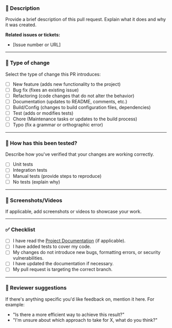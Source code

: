 ### 📝 Description

Provide a brief description of this pull request. Explain what it does and why it was created.

**Related issues or tickets:**
* [Issue number or URL]

---

### 🚀 Type of change

Select the type of change this PR introduces:
- [ ] New feature (adds new functionality to the project)
- [ ] Bug fix (fixes an existing issue)
- [ ] Refactoring (code changes that do not alter the behavior)
- [ ] Documentation (updates to README, comments, etc.)
- [ ] Build/Config (changes to build configuration files, dependencies)
- [ ] Test (adds or modifies tests)
- [ ] Chore (Maintenance tasks or updates to the build process)
- [ ] Typo (fix a grammar or orthographic error)

---

### 🧪 How has this been tested?

Describe how you've verified that your changes are working correctly.
- [ ] Unit tests
- [ ] Integration tests
- [ ] Manual tests (provide steps to reproduce)
- [ ] No tests (explain why)

---

### 📸 Screenshots/Videos

If applicable, add screenshots or videos to showcase your work.

---

### ✅ Checklist

- [ ] I have read the [Project Documentation]() (if applicable).
- [ ] I have added tests to cover my code.
- [ ] My changes do not introduce new bugs, formatting errors, or security vulnerabilities.
- [ ] I have updated the documentation if necessary.
- [ ] My pull request is targeting the correct branch.

---

### 🤝 Reviewer suggestions

If there's anything specific you'd like feedback on, mention it here. For example:
* "Is there a more efficient way to achieve this result?"
* "I'm unsure about which approach to take for X, what do you think?"
